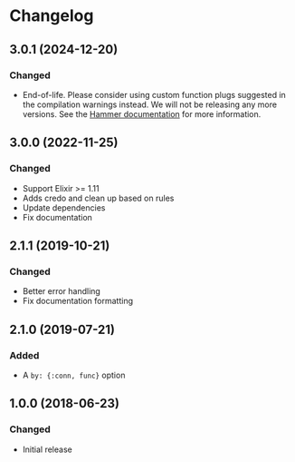 # Changelog

## 3.0.1 (2024-12-20)

### Changed

- End-of-life. Please consider using custom function plugs suggested in the compilation warnings instead. We will not be releasing any more versions. See the [Hammer documentation](https://hexdocs.pm/hammer/7.0.0-rc.3/tutorial.html#using-hammer-as-a-plug-in-phoenix) for more information.

## 3.0.0 (2022-11-25)

### Changed

- Support Elixir >= 1.11
- Adds credo and clean up based on rules
- Update dependencies
- Fix documentation

## 2.1.1 (2019-10-21)

### Changed

- Better error handling
- Fix documentation formatting


## 2.1.0 (2019-07-21)

### Added

- A `by: {:conn, func}` option


## 1.0.0 (2018-06-23)

### Changed

- Initial release
